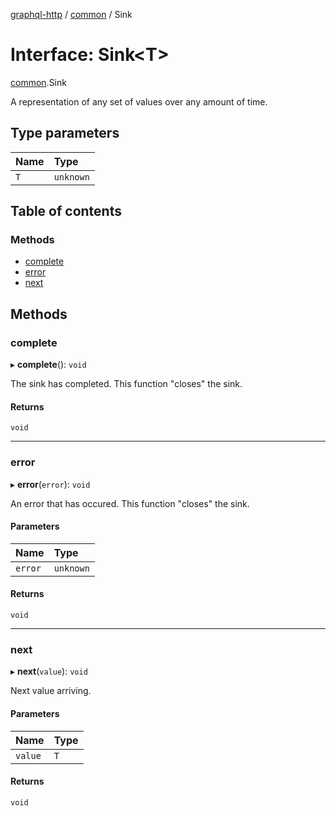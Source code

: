 [graphql-http](../README.md) / [common](../modules/common.md) / Sink

# Interface: Sink<T\>

[common](../modules/common.md).Sink

A representation of any set of values over any amount of time.

## Type parameters

| Name | Type |
| :------ | :------ |
| `T` | `unknown` |

## Table of contents

### Methods

- [complete](common.Sink.md#complete)
- [error](common.Sink.md#error)
- [next](common.Sink.md#next)

## Methods

### complete

▸ **complete**(): `void`

The sink has completed. This function "closes" the sink.

#### Returns

`void`

___

### error

▸ **error**(`error`): `void`

An error that has occured. This function "closes" the sink.

#### Parameters

| Name | Type |
| :------ | :------ |
| `error` | `unknown` |

#### Returns

`void`

___

### next

▸ **next**(`value`): `void`

Next value arriving.

#### Parameters

| Name | Type |
| :------ | :------ |
| `value` | `T` |

#### Returns

`void`
